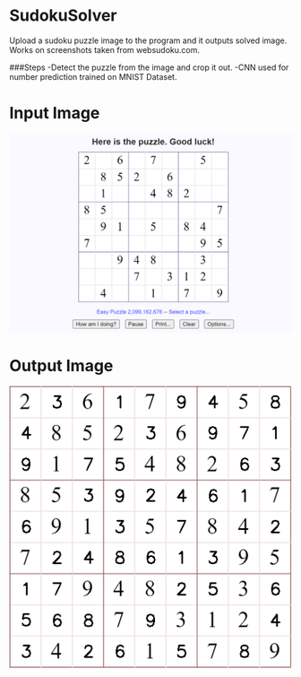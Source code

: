 # SudokuSolver
Upload a sudoku puzzle image to the program and it outputs solved image. Works on screenshots taken from websudoku.com.

###Steps
  -Detect the puzzle from the image and crop it out. 
  -CNN used for number prediction trained on MNIST Dataset.


# Input Image
![alt text](https://github.com/VedantDesai11/SudokuSolver/blob/master/SudokuPuzzles/Puzzle1.png)

# Output Image
![alt text](https://github.com/VedantDesai11/SudokuSolver/blob/master/SudokuPuzzles/Puzzle1Solution.png)
